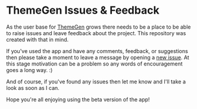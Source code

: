 # ThemeGen Issues & Feedback

As the user base for [ThemeGen](https://themegen.app) grows there needs to be a place to be able to raise issues and leave feedback about the project. This repository was created with that in mind.

If you've used the app and have any comments, feedback, or suggestions then please take a moment to leave a message by opening a [new issue](https://github.com/dgwyer/themegen-feedback/issues/new). At this stage motivation can be a problem so any words of encouragement goes a long way. :)

And of course, if you've found any issues then let me know and I'll take a look as soon as I can.

Hope you're all enjoying using the beta version of the app!
